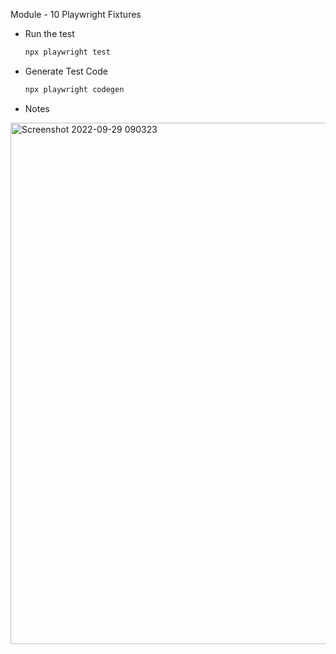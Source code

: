 Module - 10 Playwright Fixtures

- Run the test

  ```bash
  npx playwright test
  ```

- Generate Test Code

  ```bash
  npx playwright codegen
  ```

- Notes

<img width="834" alt="Screenshot 2022-09-29 090323" src="https://user-images.githubusercontent.com/63374020/193117140-fd9b6a8b-6775-4f69-b4d1-759166d4e922.png">
